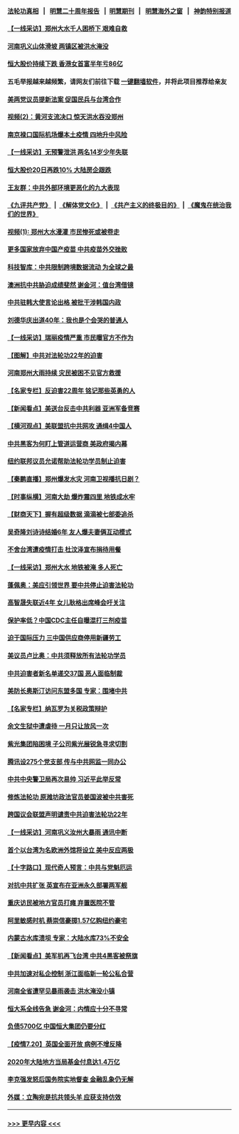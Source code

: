 #### [法轮功真相](https://github.com/gfw-breaker/truth/blob/master/README.md?t=0) &nbsp;&nbsp;|&nbsp;&nbsp; [明慧二十周年报告](https://github.com/gfw-breaker/mh-reports/blob/master/README.md?t=0) &nbsp;&nbsp;|&nbsp;&nbsp;[明慧期刊](https://github.com/gfw-breaker/mh-qikan) &nbsp;&nbsp;|&nbsp;&nbsp; [明慧海外之窗](https://github.com/gfw-breaker/mh-news/blob/master/README.md?t=0) &nbsp;&nbsp;|&nbsp;&nbsp; [神韵特别报道](https://github.com/gfw-breaker/mh-news/blob/master/shenyun.md?t=0)
#### [【一线采访】郑州大水千人困桥下 艰难自救](../pages/nsc413/n13103956.md?t=07211801) 
#### [河南巩义山体滑坡 两镇区被洪水淹没](../pages/nsc413/n13104010.md?t=07211801) 
#### [恒大股价持续下跌 香港女首富半年亏86亿](../pages/nsc413/n13103657.md?t=07211801) 
#### 五毛举报越来越频繁，请网友们前往下载 [一键翻墙软件](https://github.com/gfw-breaker/ssr-accounts)，并将此项目推荐给亲友
#### [美两党议员提新法案 促国民兵与台湾合作](../pages/nsc413/n13103970.md?t=07211801) 
#### [视频(2)：黄河支流决口 惊天洪水吞没郑州](../pages/nsc413/n13103768.md?t=07211801) 
#### [南京禄口国际机场爆本土疫情 四地升中风险](../pages/nsc413/n13103162.md?t=07211801) 
#### [【一线采访】无预警泄洪 两名14岁少年失联](../pages/nsc413/n13103637.md?t=07211801) 
#### [恒大股价20日再跌10% 大陆房企跟跌](../pages/nsc413/n13103339.md?t=07211801) 
#### [王友群：中共外部环境更恶化的九大表现](../pages/nsc413/n13103354.md?t=07211801) 
#### [《九评共产党》](https://github.com/begood0513/9ping.md/blob/master/README.md) &nbsp;|&nbsp; [《解体党文化》](../../../../jtdwh.md/blob/master/README.md)  &nbsp;|&nbsp; [《共产主义的终极目的》](../../../../gczydzjmd.md/blob/master/README.md) &nbsp;|&nbsp; [《魔鬼在统治我们的世界》](../../../../mgztzwmdsj.md/blob/master/README.md) 
#### [视频(1): 郑州大水漫灌 市民惨死或被卷走](../pages/nsc413/n13103579.md?t=07211801) 
#### [更多国家放弃中国产疫苗 中共疫苗外交挫败](../pages/nsc413/n13103312.md?t=07211801) 
#### [科技智库：中共限制跨境数据流动 为全球之最](../pages/nsc413/n13103309.md?t=07211801) 
#### [澳洲抗中共胁迫成绩斐然 谢金河：值台湾借镜](../pages/nsc413/n13103351.md?t=07211801) 
#### [中共驻韩大使言论出格 被批干涉韩国内政](../pages/nsc413/n13103262.md?t=07211801) 
#### [刘德华庆出道40年：我也是个会哭的普通人](../pages/nsc413/n13102968.md?t=07211801) 
#### [【一线采访】瑞丽疫情严重 市民曝官方不作为](../pages/nsc413/n13102922.md?t=07211801) 
#### [【图解】中共对法轮功22年的迫害](../pages/nsc413/n13103298.md?t=07211801) 
#### [河南郑州大雨持续 灾民被困不见官方救援](../pages/nsc413/n13103102.md?t=07211801) 
#### [【名家专栏】反迫害22周年 铭记那些英勇的人](../pages/nsc413/n13102771.md?t=07211801) 
#### [【新闻看点】美送台反击中共利器 亚洲军备竞赛](../pages/nsc413/n13102758.md?t=07211801) 
#### [【横河观点】美联盟抗中共网攻 通缉4中国人](../pages/nsc413/n13102929.md?t=07211801) 
#### [中共黑客为何盯上管道运营商 美政府揭内幕](../pages/nsc413/n13102645.md?t=07211801) 
#### [纽约联邦议员允诺帮助法轮功学员制止迫害](../pages/nsc413/n13102907.md?t=07211801) 
#### [【秦鹏直播】郑州爆发水灾 河南卫视播抗日剧？](../pages/nsc413/n13102882.md?t=07211801) 
#### [【时事纵横】河南大劫 爆炸震四里 地铁成水牢](../pages/nsc413/n13102853.md?t=07211801) 
#### [【财商天下】握有超级数据 滴滴被七部委追杀](../pages/nsc413/n13102299.md?t=07211801) 
#### [吴奇隆刘诗诗结婚6年 友人爆夫妻俩互动模式](../pages/nsc413/n13102805.md?t=07211801) 
#### [不舍台湾遭疫情打击 杜汶泽宣布捐待用餐](../pages/nsc413/n13102588.md?t=07211801) 
#### [【一线采访】郑州大水 地铁被淹 多人死亡](../pages/nsc413/n13102635.md?t=07211801) 
#### [蓬佩奥：美应引领世界 要中共停止迫害法轮功](../pages/nsc413/n13102781.md?t=07211801) 
#### [高智晟失联近4年 女儿耿格出席峰会吁关注](../pages/nsc413/n13103182.md?t=07211801) 
#### [保护率低？中国CDC主任自曝混打三剂疫苗](../pages/nsc413/n13102518.md?t=07211801) 
#### [迫于国际压力 三中国供应商停用新疆劳工](../pages/nsc413/n13102690.md?t=07211801) 
#### [美议员卢比奥：中共须释放所有法轮功学员](../pages/nsc413/n13102667.md?t=07211801) 
#### [中共迫害者新名单递交37国 恶人面临制裁](../pages/nsc413/n13102367.md?t=07211801) 
#### [美防长奥斯汀访问东盟多国 专家：围堵中共](../pages/nsc413/n13102649.md?t=07211801) 
#### [【名家专栏】纳瓦罗为关税政策辩护](../pages/nsc413/n13102316.md?t=07211801) 
#### [余文生狱中遭虐待 一月只让放风一次](../pages/nsc413/n13101530.md?t=07211801) 
#### [紫光集团陷困境 子公司紫光展锐急寻求切割](../pages/nsc413/n13102484.md?t=07211801) 
#### [腾讯设275个党支部 传与中共网监一同办公](../pages/nsc413/n13102260.md?t=07211801) 
#### [中共中央警卫局再次易帅 习近平此举反常](../pages/nsc413/n13102313.md?t=07211801) 
#### [修炼法轮功 原潍坊政法官员姜国波被中共害死](../pages/nsc413/n13101662.md?t=07211801) 
#### [跨国议会联盟声明谴责中共迫害法轮功22年](../pages/nsc413/n13102310.md?t=07211801) 
#### [【一线采访】河南巩义汝州大暴雨 通讯中断](../pages/nsc413/n13102197.md?t=07211801) 
#### [首个以台湾为名欧洲外馆将设立 美中反应两极](../pages/nsc413/n13102224.md?t=07211801) 
#### [【十字路口】现代奇人预言：中共与党魁厄运](../pages/nsc413/n13101654.md?t=07211801) 
#### [对抗中共扩张 英宣布在亚洲永久部署两军舰](../pages/nsc413/n13102051.md?t=07211801) 
#### [重庆访民被地方官员打瘫 弃置医院不管](../pages/nsc413/n13101630.md?t=07211801) 
#### [阿里敏感时机 蔡崇信豪掷1.57亿购纽约豪宅](../pages/nsc413/n13102161.md?t=07211801) 
#### [内蒙古水库溃坝 专家：大陆水库73%不安全](../pages/nsc413/n13101905.md?t=07211801) 
#### [【新闻看点】美军机再飞台湾 中共4黑客被祭旗](../pages/nsc413/n13100116.md?t=07211801) 
#### [中共加速对私企控制 浙江面临新一轮公私合营](../pages/nsc413/n13099867.md?t=07211801) 
#### [河南全省遭罕见暴雨袭击 洪水淹没小镇](../pages/nsc413/n13101581.md?t=07211801) 
#### [恒大系全线告急 谢金河：内情应十分不寻常](../pages/nsc413/n13101644.md?t=07211801) 
#### [负债5700亿 中国恒大集团仍要分红](../pages/nsc413/n13100325.md?t=07211801) 
#### [【疫情7.20】英国全面开放 病例不增反降](../pages/nsc413/n13101424.md?t=07211801) 
#### [2020年大陆地方当局基金付息达1.4万亿](../pages/nsc413/n13101197.md?t=07211801) 
#### [李克强发怒后国务院实地督查 金融乱象仍无解](../pages/nsc413/n13101262.md?t=07211801) 
#### [外媒：立陶宛是抗共领头羊 应获支持仿效](../pages/nsc413/n13101407.md?t=07211801) 

----
#### [ >>> 更早内容 <<< ](../indexes/nsc413-earlier.md)
